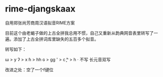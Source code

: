 # rime-djangskaax
自用郑张尚芳商周汉语拟音RIME方案

目前这个由老蝎子做的上古全拼我总用不惯，自己又重新从韵典网音表里转写了一遍。添加了上古全拼词库里缺失的五百多个拟音。

转写如下：

ɯ > y
ʔ > x
ɦ > hh
ɢ > gg
' > c
 ̥ʰ > h
· 不写
长元音双写

改进之处：空了一个f键位
